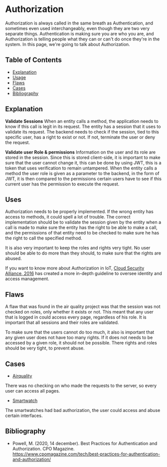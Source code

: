 # Authorization

Authorization is always called in the same breath as Authentication, and sometimes even used interchangeably, even though they are two very separate things. Authentication is making sure you are who you are, and Authorization is telling people what they can or can't do once they're in the system. In this page, we're going to talk about Authorization.

## Table of Contents

- [Explanation](#explanation)
- [Usage](#usage)
- [Flaws](#flaws)
- [Cases](#cases)
- [Bibliography](#bibliography)

## Explanation

**Validate Sessions**
When an entity calls a method, the application needs to know if this call is legit in its request. The entity has a session that it uses to validate its request. The backend needs to check if the session, tied to this specific user, has a right to exist or not. If not, terminate the user or deny the request.

**Validate user Role & permissions**
Information on the user and its role are stored in the session. Since this is stored client-side, it is important to make sure that the user cannot change it, this can be done by using JWT, this is a token that uses verification to remain untampered. When the entity calls a method the user role is given as a parameter to the backend, in the form of JWT, it is then compared to the permissions certain users have to see if this current user has the permission to execute the request.

## Uses

Authorization needs to be properly implemented. If the wrong entity has access to methods, it could spell a lot of trouble. The correct implementation should be to validate the session given by the entity when a call is made to make sure the entity has the right to be able to make a call, and the permissions of that entity need to be checked to make sure he has the right to call the specified method.

It is also very important to keep the roles and rights very tight. No user should be able to do more than they should, to make sure that the rights are abused.

If you want to know more about Authorization in IoT, [Cloud Security Alliance, 2016](https://downloads.cloudsecurityalliance.org/assets/research/internet-of-things/identity-and-access-management-for-the-iot.pdf) has created a more in-depth guideline to oversee identity and access management.

## Flaws

A flaw that was found in the air quality project was that the session was not checked on roles, only whether it exists or not. This meant that any user that is logged in could access every page, regardless of his role. It is important that all sessions and their roles are validated.

To make sure that the users cannot do too much, it also is important that any given user does not have too many rights. If it does not needs to be accessed by a given role, it should not be possible. There rights and roles should be very tight, to prevent abuse.

## Cases

- [Airquality](cases/airquality#Vulnerabilities)

There was no checking on who made the requests to the server, so every user can access all pages.

- [Smartwatch](cases/smartwatch#Vulnerabilities)

The smartwatches had bad authorization, the user could access and abuse certain interfaces.

## Bibliography
- Powell, M. (2020, 14 december). Best Practices for Authentication and Authorization. CPO Magazine. https://www.cpomagazine.com/tech/best-practices-for-authentication-and-authorization/
